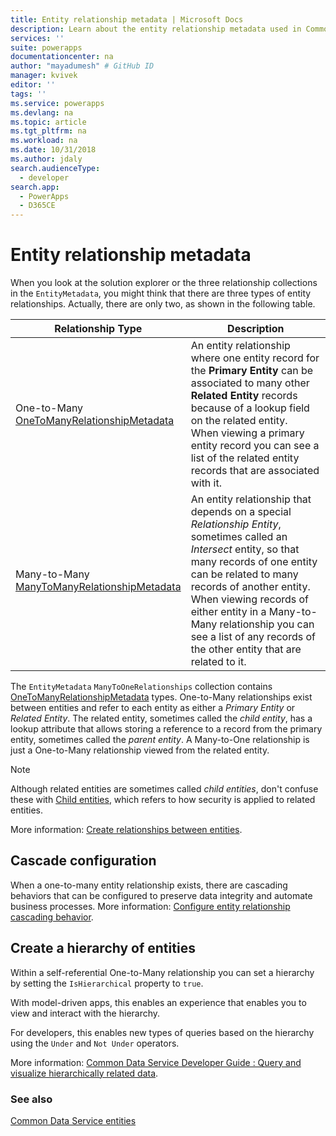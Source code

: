 ```yaml
---
title: Entity relationship metadata | Microsoft Docs
description: Learn about the entity relationship metadata used in Common Data Service.
services: ''
suite: powerapps
documentationcenter: na
author: "mayadumesh" # GitHub ID
manager: kvivek
editor: ''
tags: ''
ms.service: powerapps
ms.devlang: na
ms.topic: article
ms.tgt_pltfrm: na
ms.workload: na
ms.date: 10/31/2018
ms.author: jdaly
search.audienceType: 
  - developer
search.app: 
  - PowerApps
  - D365CE
---
```


# Entity relationship metadata

When you look at the solution explorer or the three relationship collections in the `EntityMetadata`, you might think that there are three types of entity relationships. Actually, there are only two, as shown in the following table.

|Relationship Type|Description|
|--|--|
|One-to-Many<br />[OneToManyRelationshipMetadata](/dotnet/api/microsoft.xrm.sdk.metadata.onetomanyrelationshipmetadata)|An entity relationship where one entity record for the **Primary Entity** can be associated to many other **Related Entity** records because of a lookup field on the related entity.<br />When viewing a primary entity record you can see a list of the related entity records that are associated with it.|
|Many-to-Many<br />[ManyToManyRelationshipMetadata](/dotnet/api/microsoft.xrm.sdk.metadata.manytomanyrelationshipmetadata)|An entity relationship that depends on a special *Relationship Entity*, sometimes called an *Intersect* entity, so that many records of one entity can be related to many records of another entity.<br />When viewing records of either entity in a Many-to-Many relationship you can see a list of any records of the other entity that are related to it.|

The `EntityMetadata` `ManyToOneRelationships` collection contains [OneToManyRelationshipMetadata](/dotnet/api/microsoft.xrm.sdk.metadata.onetomanyrelationshipmetadata) types. One-to-Many relationships exist between entities and refer to each entity as either a *Primary Entity* or *Related Entity*. The related entity, sometimes called the *child entity*, has a lookup attribute that allows storing a reference to a record from the primary entity, sometimes called the *parent entity*. A Many-to-One relationship is just a One-to-Many relationship viewed from the related entity.

> [!NOTE]
> Although related entities are sometimes called *child entities*, don't confuse these with [Child entities](entity-metadata.md#child-entities), which refers to how security is applied to related entities.

More information: [Create relationships between entities](../../maker/common-data-service/data-platform-entity-lookup.md).

## Cascade configuration

When a one-to-many entity relationship exists, there are cascading behaviors that can be configured to preserve data integrity and automate business processes. More information: [Configure entity relationship cascading behavior](configure-entity-relationship-cascading-behavior.md).

## Create a hierarchy of entities

Within a self-referential One-to-Many relationship you can set a hierarchy by setting the `IsHierarchical` property to `true`.

With model-driven apps, this enables an experience that enables you to view and interact with the hierarchy. 

For developers, this enables new types of queries based on the hierarchy using the `Under` and `Not Under` operators.

More information: [Common Data Service Developer Guide : Query and visualize hierarchically related data](/dynamics365/customer-engagement/customize/query-visualize-hierarchical-data).

### See also

[Common Data Service entities](entities.md)
